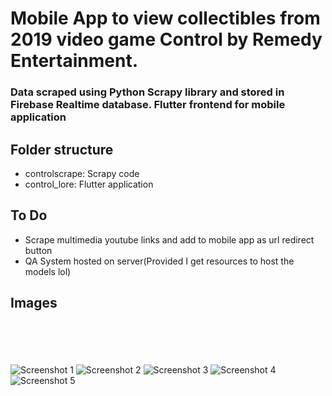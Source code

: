 # Mobile App to view collectibles from 2019 video game Control by Remedy Entertainment.

### Data scraped using Python Scrapy library and stored in Firebase Realtime database. Flutter frontend for mobile application

## Folder structure

- controlscrape: Scrapy code
- control_lore: Flutter application

## To Do
- Scrape multimedia youtube links and add to mobile app as url redirect button
- QA System hosted on server(Provided I get resources to host the models lol)
## Images
<br></br>
<br></br>
![Screenshot 1](images/Screenshot_1678166339.png)
![Screenshot 2](images/Screenshot_1678166348.png)
![Screenshot 3](images/Screenshot_1678166356.png)
![Screenshot 4](images/Screenshot_1678166367.png)
![Screenshot 5](images/Screenshot_1678166382.png)